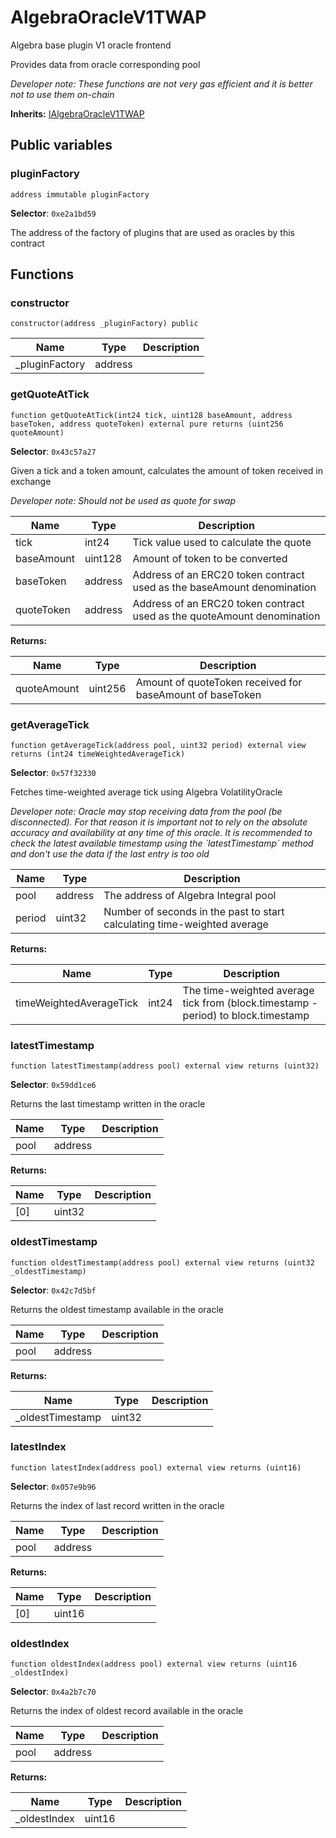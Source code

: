 

# AlgebraOracleV1TWAP


Algebra base plugin V1 oracle frontend

Provides data from oracle corresponding pool

*Developer note: These functions are not very gas efficient and it is better not to use them on-chain*

**Inherits:** [IAlgebraOracleV1TWAP](IAlgebraOracleV1TWAP.md)

## Public variables
### pluginFactory
```solidity
address immutable pluginFactory
```
**Selector**: `0xe2a1bd59`

The address of the factory of plugins that are used as oracles by this contract



## Functions
### constructor

```solidity
constructor(address _pluginFactory) public
```



| Name | Type | Description |
| ---- | ---- | ----------- |
| _pluginFactory | address |  |

### getQuoteAtTick

```solidity
function getQuoteAtTick(int24 tick, uint128 baseAmount, address baseToken, address quoteToken) external pure returns (uint256 quoteAmount)
```
**Selector**: `0x43c57a27`

Given a tick and a token amount, calculates the amount of token received in exchange

*Developer note: Should not be used as quote for swap*

| Name | Type | Description |
| ---- | ---- | ----------- |
| tick | int24 | Tick value used to calculate the quote |
| baseAmount | uint128 | Amount of token to be converted |
| baseToken | address | Address of an ERC20 token contract used as the baseAmount denomination |
| quoteToken | address | Address of an ERC20 token contract used as the quoteAmount denomination |

**Returns:**

| Name | Type | Description |
| ---- | ---- | ----------- |
| quoteAmount | uint256 | Amount of quoteToken received for baseAmount of baseToken |

### getAverageTick

```solidity
function getAverageTick(address pool, uint32 period) external view returns (int24 timeWeightedAverageTick)
```
**Selector**: `0x57f32330`

Fetches time-weighted average tick using Algebra VolatilityOracle

*Developer note: Oracle may stop receiving data from the pool (be disconnected). For that reason it is important
not to rely on the absolute accuracy and availability at any time of this oracle.
It is recommended to check the latest available timestamp using the &#x60;latestTimestamp&#x60; method and don&#x27;t use the data if the last entry is too old*

| Name | Type | Description |
| ---- | ---- | ----------- |
| pool | address | The address of Algebra Integral pool |
| period | uint32 | Number of seconds in the past to start calculating time-weighted average |

**Returns:**

| Name | Type | Description |
| ---- | ---- | ----------- |
| timeWeightedAverageTick | int24 | The time-weighted average tick from (block.timestamp - period) to block.timestamp |

### latestTimestamp

```solidity
function latestTimestamp(address pool) external view returns (uint32)
```
**Selector**: `0x59dd1ce6`

Returns the last timestamp written in the oracle

| Name | Type | Description |
| ---- | ---- | ----------- |
| pool | address |  |

**Returns:**

| Name | Type | Description |
| ---- | ---- | ----------- |
| [0] | uint32 |  |

### oldestTimestamp

```solidity
function oldestTimestamp(address pool) external view returns (uint32 _oldestTimestamp)
```
**Selector**: `0x42c7d5bf`

Returns the oldest timestamp available in the oracle

| Name | Type | Description |
| ---- | ---- | ----------- |
| pool | address |  |

**Returns:**

| Name | Type | Description |
| ---- | ---- | ----------- |
| _oldestTimestamp | uint32 |  |

### latestIndex

```solidity
function latestIndex(address pool) external view returns (uint16)
```
**Selector**: `0x057e9b96`

Returns the index of last record written in the oracle

| Name | Type | Description |
| ---- | ---- | ----------- |
| pool | address |  |

**Returns:**

| Name | Type | Description |
| ---- | ---- | ----------- |
| [0] | uint16 |  |

### oldestIndex

```solidity
function oldestIndex(address pool) external view returns (uint16 _oldestIndex)
```
**Selector**: `0x4a2b7c70`

Returns the index of oldest record available in the oracle

| Name | Type | Description |
| ---- | ---- | ----------- |
| pool | address |  |

**Returns:**

| Name | Type | Description |
| ---- | ---- | ----------- |
| _oldestIndex | uint16 |  |

